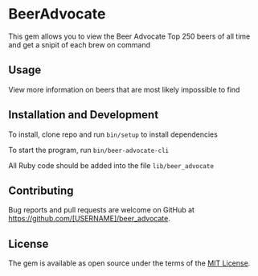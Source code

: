 # BeerAdvocate

This gem allows you to view the Beer Advocate Top 250 beers of all time and get a snipit of each brew on command

## Usage

View more information on beers that are most likely impossible to find

## Installation and Development

To install, clone repo and run `bin/setup` to install dependencies

To start the program, run `bin/beer-advocate-cli`

All Ruby code should be added into the file `lib/beer_advocate`

## Contributing

Bug reports and pull requests are welcome on GitHub at https://github.com/[USERNAME]/beer_advocate.


## License

The gem is available as open source under the terms of the [MIT License](http://opensource.org/licenses/MIT).

